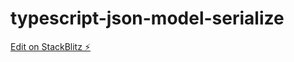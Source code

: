 # typescript-json-model-serialize

[Edit on StackBlitz ⚡️](https://stackblitz.com/edit/typescript-json-model-serialize)